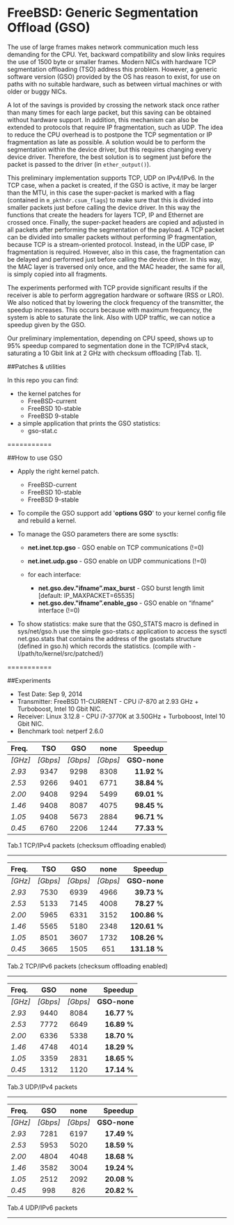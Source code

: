 FreeBSD: Generic Segmentation Offload (GSO)
===========

The use of large frames makes network communication much less demanding for the CPU. Yet, backward compatibility and slow links requires the use of 1500 byte or smaller frames.
Modern NICs with hardware TCP segmentation offloading (TSO) address this problem. However, a generic software version (GSO) provided by the OS has reason to exist, for use on paths with no suitable hardware, such as between virtual machines or with older or buggy NICs.

A lot of the savings is provided by crossing the network stack once rather than many times for each large packet, but this saving can be obtained without hardware support. In addition, this mechanism can also be extended to protocols that require IP fragmentation, such as UDP.
The idea to reduce the CPU overhead is to postpone the TCP segmentation or IP fragmentation as late as possible. A solution would be to perform the segmentation within the device driver, but this requires changing every device driver. Therefore, the best solution is to segment just before the packet is passed to the driver (in <code>ether_output()</code>).

This preliminary implementation supports TCP, UDP on IPv4/IPv6.
In the TCP case, when a packet is created, if the GSO is active, it may be larger than the MTU, in this case the super-packet is marked with a flag (contained in <code>m_pkthdr.csum_flags</code>) to make sure that this is divided into smaller packets just before calling the device driver. In this way the functions that create the headers for layers TCP, IP and Ethernet are crossed once. Finally, the super-packet headers are copied and adjusted in all packets after performing the segmentation of the payload. 
A TCP packet can be divided into smaller packets without performing IP fragmentation, because TCP is a stream-oriented protocol. Instead, in the UDP case, IP fragmentation is required. However, also in this case, the fragmentation can be delayed and performed just before calling the device driver. In this way, the MAC layer is traversed only once, and the MAC header, the same for all, is simply copied into all fragments.

The experiments performed with TCP provide significant results if the receiver is able to perform aggregation hardware or software (RSS or LRO). We also noticed that by lowering the clock frequency of the transmitter, the speedup increases. This occurs because with maximum frequency, the system is able to saturate the link. Also with UDP traffic, we can notice a speedup given by the GSO.

Our preliminary implementation, depending on CPU speed, shows up to 95% speedup compared to segmentation done in the TCP/IPv4 stack, saturating a 10 Gbit link at 2 GHz with checksum offloading [Tab. 1].

##Patches & utilities

In this repo you can find: 
 * the kernel patches for
	* FreeBSD-current
	* FreeBSD 10-stable
	* FreeBSD 9-stable
 * a simple application that prints the GSO statistics:
	* gso-stat.c

===========

##How to use GSO

* Apply the right kernel patch.
	* FreeBSD-current
	* FreeBSD 10-stable
	* FreeBSD 9-stable

* To compile the GSO support add '**options GSO**' to your kernel config file and rebuild a kernel.

* To manage the GSO parameters there are some sysctls:
     * **net.inet.tcp.gso** - GSO enable on TCP communications (!=0)
     * **net.inet.udp.gso** - GSO enable on UDP communications (!=0)
 
     * for each interface:
          * **net.gso.dev."ifname”.max_burst** - GSO burst length limit [default: IP_MAXPACKET=65535]
          * **net.gso.dev."ifname”.enable_gso** - GSO enable on “ifname” interface (!=0)

* To show statistics:
     make sure that the GSO_STATS macro is defined in sys/net/gso.h
     use the simple gso-stats.c application to access the sysctl net.gso.stats that contains the address of the gsostats structure (defined in gso.h) which records the statistics. (compile with -I/path/to/kernel/src/patched/)

===========

##Experiments

* Test Date: Sep 9, 2014
* Transmitter: FreeBSD 11-CURRENT - CPU i7-870 at 2.93 GHz + Turboboost, Intel 10 Gbit NIC.
* Receiver: Linux 3.12.8 - CPU i7-3770K at 3.50GHz + Turboboost, Intel 10 Gbit NIC.
* Benchmark tool: netperf 2.6.0


| Freq. |   TSO   |   GSO   |   none   |  Speedup  |
| :----  | :-----: | :----:  | :----:   | -------: |
| *[GHz]* | *[Gbps]* | *[Gbps]*| *[Gbps]* | **GSO-none** |
| *2.93* | 9347 | 9298 | 8308 | **11.92 %** |
| *2.53* | 9266 | 9401 | 6771 | **38.84 %** |
| *2.00* | 9408 | 9294 | 5499 | **69.01 %** |
| *1.46* | 9408 | 8087 | 4075 | **98.45 %** |
| *1.05* | 9408 | 5673 | 2884 | **96.71 %** |
| *0.45* | 6760 | 2206 | 1244 | **77.33 %** |
Tab.1 TCP/IPv4 packets (checksum offloading enabled) 

-----------

| Freq. |   TSO   |   GSO   |   none   |  Speedup  |
| :----  | :-----: | :----:  | :----:   | -------: |
| *[GHz]* | *[Gbps]* | *[Gbps]*| *[Gbps]* | **GSO-none** |
| *2.93* | 7530 | 6939 | 4966 | **39.73 %** |
| *2.53* | 5133 | 7145 | 4008 | **78.27 %** |
| *2.00* | 5965 | 6331 | 3152 | **100.86 %** |
| *1.46* | 5565 | 5180 | 2348 | **120.61 %** |
| *1.05* | 8501 | 3607 | 1732 | **108.26 %** |
| *0.45* | 3665 | 1505 |  651 | **131.18 %** |
Tab.2 TCP/IPv6 packets (checksum offloading enabled)  

-----------

| Freq. |   GSO   |   none   |  Speedup  |
| :----  | :----:  | :----:   | -------: |
| *[GHz]* | *[Gbps]*| *[Gbps]* | **GSO-none** |
| *2.93* | 9440 | 8084 | **16.77 %** |
| *2.53* | 7772 | 6649 | **16.89 %** |
| *2.00* | 6336 | 5338 | **18.70 %** |
| *1.46* | 4748 | 4014 | **18.29 %** |
| *1.05* | 3359 | 2831 | **18.65 %** |
| *0.45* | 1312 | 1120 | **17.14 %** |
Tab.3 UDP/IPv4 packets

-----------

| Freq. |   GSO   |   none   |  Speedup  |
| :----  | :----:  | :----:   | -------: |
| *[GHz]* | *[Gbps]*| *[Gbps]* | **GSO-none** |
| *2.93* | 7281 | 6197 | **17.49 %** |
| *2.53* | 5953 | 5020 | **18.59 %** |
| *2.00* | 4804 | 4048 | **18.68 %** |
| *1.46* | 3582 | 3004 | **19.24 %** |
| *1.05* | 2512 | 2092 | **20.08 %** |
| *0.45* |  998 |  826 | **20.82 %** |
Tab.4 UDP/IPv6 packets

-----------
